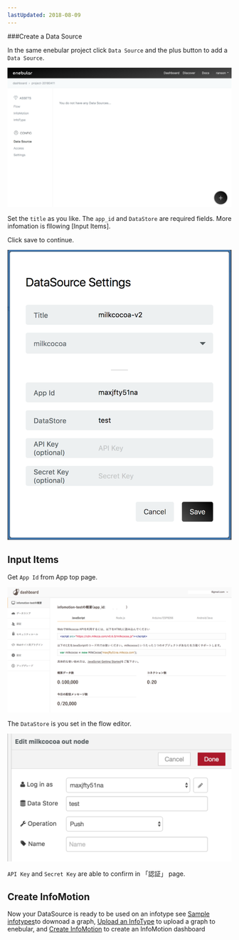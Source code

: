 ```yaml
---
lastUpdated: 2018-08-09
---
```


###Create a Data Source 

In the same enebular project click `Data Source` and the plus button to add a 
`Data Source`. 

![CreateDataSource-dataSource](./../../../../img/InfoMotion/DataSource/Milkcocoa-v2/CreateDataSource-dataSource.png)

Set the `title` as you like. The `app_id` and `DataStore` are required fields. More infomation is fllowing [Input Items].

Click save to continue. 

![CreateDataSource-settings](./../../../../img/InfoMotion/DataSource/Milkcocoa-v2/CreateDataSource-settings.png)


## Input Items

Get `App Id` from App top page.

![Setup-appDashboard](./../../../../img/InfoMotion/DataSource/Milkcocoa-v2/Setup-appDashboard.png)

The `DataStore` is you set in the flow editor.

![CreateFlow-milkcocoaNode](./../../../../img/InfoMotion/DataSource/Milkcocoa-v2/CreateFlow-milkcocoaNode.png)

 `API Key` and `Secret Key`  are able to confirm in 「認証」 page.

## Create InfoMotion

Now your DataSource is ready to be used on an infotype see 
[Sample infotypes](./../../SampleInfoTypes.md)to downoad a graph, 
[Upload an InfoType](./../../UploadInfoType.md) to upload a graph to enebular, 
and [Create InfoMotion](./../../CreateInfoMotion.md) to create an InfoMotion dashboard